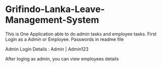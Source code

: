 # Grifindo-Lanka-Leave-Management-System
This is One Application able to do admin tasks and employee tasks. First Login as a Admin or Employee. Passwords in readme file

Admin Login Details :
Admin | Admin123

After loging as admin, you can view employees details
